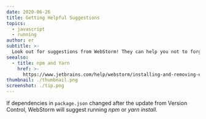 ```yaml
---
date: 2020-06-26
title: Getting Helpful Suggestions
topics:
  - javascript
  - running
author: er
subtitle: >-
  Look out for suggestions from WebStorm! They can help you not to forget about an important thing.
seealso:
  - title: npm and Yarn
    href: >-
      https://www.jetbrains.com/help/webstorm/installing-and-removing-external-software-using-node-package-manager.html
thumbnail: ./thumbnail.png
screenshot: ./tip.png
---
```


If dependencies in `package.json` changed after the update from Version Control, WebStorm will suggest running _npm_ or _yarn install_.
